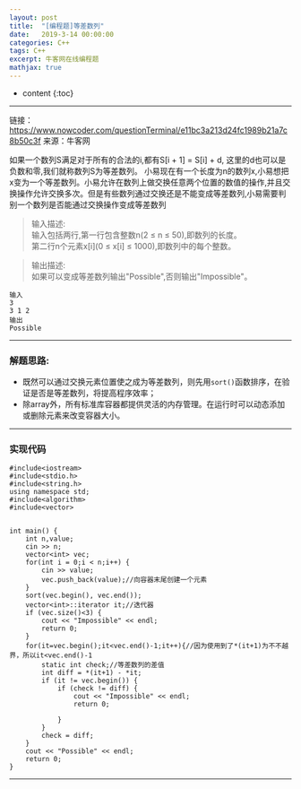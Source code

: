 ```yaml
---
layout: post
title:  "[编程题]等差数列"
date:   2019-3-14 00:00:00
categories: C++
tags: C++
excerpt: 牛客网在线编程题
mathjax: true
---
```

* content
{:toc}
---

链接：https://www.nowcoder.com/questionTerminal/e11bc3a213d24fc1989b21a7c8b50c3f
来源：牛客网

如果一个数列S满足对于所有的合法的i,都有S[i + 1] = S[i] + d, 这里的d也可以是负数和零,我们就称数列S为等差数列。
小易现在有一个长度为n的数列x,小易想把x变为一个等差数列。小易允许在数列上做交换任意两个位置的数值的操作,并且交换操作允许交换多次。但是有些数列通过交换还是不能变成等差数列,小易需要判别一个数列是否能通过交换操作变成等差数列 



> 输入描述:<br/>
输入包括两行,第一行包含整数n(2 ≤ n ≤ 50),即数列的长度。<br/>
第二行n个元素x[i](0 ≤ x[i] ≤ 1000),即数列中的每个整数。


> 输出描述:<br/>
如果可以变成等差数列输出"Possible",否则输出"Impossible"。


```
输入
3
3 1 2
输出
Possible

```




---

### 解题思路:



- 既然可以通过交换元素位置使之成为等差数列，则先用`sort()`函数排序，在验证是否是等差数列，将提高程序效率；<br/>
- 除array外，所有标准库容器都提供灵活的内存管理。在运行时可以动态添加或删除元素来改变容器大小。<br/>




---

### 实现代码

```
#include<iostream>
#include<stdio.h>
#include<string.h>
using namespace std;
#include<algorithm>
#include<vector>


int main() {
    int n,value;
    cin >> n;
    vector<int> vec;
    for(int i = 0;i < n;i++) {
        cin >> value;
        vec.push_back(value);//向容器末尾创建一个元素
    }
    sort(vec.begin(), vec.end());
    vector<int>::iterator it;//迭代器
    if (vec.size()<3) {
        cout << "Impossible" << endl;
        return 0;
    }
    for(it=vec.begin();it<vec.end()-1;it++){//因为使用到了*(it+1)为不不越界，所以it<vec.end()-1
        static int check;//等差数列的差值
        int diff = *(it+1) - *it;
        if (it != vec.begin()) {
            if (check != diff) {
                cout << "Impossible" << endl;
                return 0;

            }
        }
        check = diff;
    }
    cout << "Possible" << endl;
    return 0;
}
```


---
